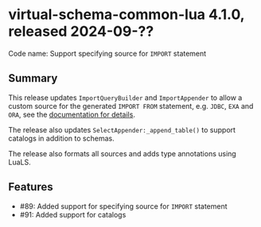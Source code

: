 # virtual-schema-common-lua 4.1.0, released 2024-09-??

Code name: Support specifying source for `IMPORT` statement

## Summary

This release updates `ImportQueryBuilder` and `ImportAppender` to allow a custom source for the generated `IMPORT FROM` statement, e.g. `JDBC`, `EXA` and `ORA`, see the [documentation for details](https://docs.exasol.com/db/latest/sql/import.htm).

The release also updates `SelectAppender:_append_table()` to support catalogs in addition to schemas.

The release also formats all sources and adds type annotations using LuaLS.

## Features

* #89: Added support for specifying source for `IMPORT` statement
* #91: Added support for catalogs

